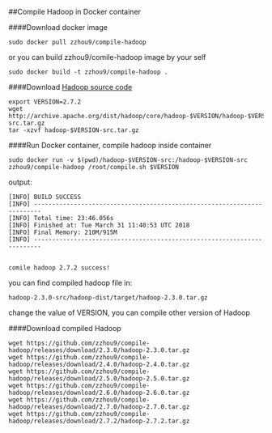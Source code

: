 ##Compile Hadoop in Docker container

####Download docker image

```
sudo docker pull zzhou9/compile-hadoop
```

or you can build zzhou9/comile-hadoop image by your self

```
sudo docker build -t zzhou9/compile-hadoop .
```

####Download [Hadoop source code](http://archive.apache.org/dist/hadoop/core/)

```
export VERSION=2.7.2
wget http://archive.apache.org/dist/hadoop/core/hadoop-$VERSION/hadoop-$VERSION-src.tar.gz
tar -xzvf hadoop-$VERSION-src.tar.gz
```

####Run Docker container, compile hadoop inside container

```
sudo docker run -v $(pwd)/hadoop-$VERSION-src:/hadoop-$VERSION-src zzhou9/compile-hadoop /root/compile.sh $VERSION
```

output:

```
[INFO] BUILD SUCCESS
[INFO] ------------------------------------------------------------------------
[INFO] Total time: 23:46.056s
[INFO] Finished at: Tue March 31 11:40:53 UTC 2018
[INFO] Final Memory: 210M/915M
[INFO] ------------------------------------------------------------------------


comile hadoop 2.7.2 success!
```

you can find compiled hadoop file in:

```
hadoop-2.3.0-src/hadoop-dist/target/hadoop-2.3.0.tar.gz
```

change the value of VERSION, you can compile other version of Hadoop

####Download compiled Hadoop

```
wget https://github.com/zzhou9/compile-hadoop/releases/download/2.3.0/hadoop-2.3.0.tar.gz
wget https://github.com/zzhou9/compile-hadoop/releases/download/2.4.0/hadoop-2.4.0.tar.gz
wget https://github.com/zzhou9/compile-hadoop/releases/download/2.5.0/hadoop-2.5.0.tar.gz
wget https://github.com/zzhou9/compile-hadoop/releases/download/2.6.0/hadoop-2.6.0.tar.gz
wget https://github.com/zzhou9/compile-hadoop/releases/download/2.7.0/hadoop-2.7.0.tar.gz
wget https://github.com/zzhou9/compile-hadoop/releases/download/2.7.2/hadoop-2.7.2.tar.gz
```


